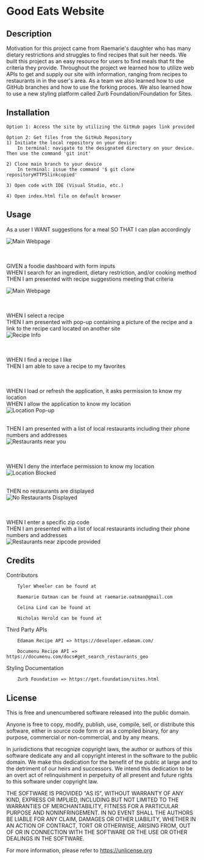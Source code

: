 # Good Eats Website

## Description

Motivation for this project came from Raemarie's daughter who has many dietary restrictions and struggles to find recipes that suit her needs. We built this project as an easy resource for users to find meals that fit the criteria they provide. Throughout the project we learned how to utilize web APIs to get and supply our site with information, ranging from recipes to restaurants in in the user's area. As a team we also learned how to use GitHub branches and how to use the forking proces.  We also learned how to use a new styling platform called Zurb Foundation/Foundation for Sites.

## Installation
   
    Option 1: Access the site by utilizing the GitHub pages link provided

    Option 2: Get files from the GitHub Repository
    1) Initiate the local repository on your device:
        In terminal: navigate to the designated directory on your device.  Then use the command 'git init'

    2) Clone main branch to your device
        In terminal: issue the command '$ git clone repositoryHTTPSlinkcopied'

    3) Open code with IDE (Visual Studio, etc.)

    4) Open index.html file on default browser

## Usage

As a user
I WANT suggestions for a meal
SO THAT I can plan accordingly

<img src="assets/images/MainWebpage.png" alt="Main Webpage"/>

<br><br>
GIVEN a foodie dashboard with form inputs<br>
WHEN I search for an ingredient, dietary restriction, and/or cooking method<br>
THEN I am presented with recipe suggestions meeting that criteria<br>

<img src="assets/images/recipeSearchItems&Criteria.png" alt="Main Webpage"/>

<br><br>
WHEN I select a recipe<br>
THEN I am presented with pop-up containing a picture of the recipe and a link to the recipe card located on another site<br>
<img src="assets/images/recipePopUp.png" alt="Recipe Info"/>

<br><br>
WHEN I find a recipe I like<br>
THEN I am able to save a recipe to my favorites<br>


<br><br>
WHEN I load or refresh the application, it asks permission to know my location<br>
WHEN I allow the application to know my location<br>
<img src="assets/images/AllowLocation.png" alt="Location Pop-up"/>

<br>
THEN I am presented with a list of local restaurants including their phone numbers and addresses<br>
<img src="assets/images/locationAllowedRest.png" alt="Restaurants near you"/>

<br><br>
WHEN I deny the interface permission to know my location<br>
<img src="assets/images/blockLocation.png" alt="Location Blocked"/><br>

<br>
THEN no restaurants are displayed<br>
<img src="assets/images/blockLocationResult.png" alt="No Restaurants Displayed"/>

<br><br>
WHEN I enter a specific zip code<br>
THEN I am presented with a list of local restaurants including their phone numbers and addresses<br>
<img src="assets/images/zipcodeRest.png" alt="Restaurants near zipcode provided"/>

## Credits
Contributors

        Tyler Wheeler can be found at

        Raemarie Oatman can be found at raemarie.oatman@gmail.com

        Celina Lind can be found at

        Nicholas Herold can be found at

Third Party APIs

        Edamam Recipe API => https://developer.edamam.com/

        Documenu Recipe API => https://documenu.com/docs#get_search_restaurants_geo

Styling Documentation

        Zurb Foundation => https://get.foundation/sites.html


## License

This is free and unencumbered software released into the public domain.

Anyone is free to copy, modify, publish, use, compile, sell, or
distribute this software, either in source code form or as a compiled
binary, for any purpose, commercial or non-commercial, and by any
means.

In jurisdictions that recognize copyright laws, the author or authors
of this software dedicate any and all copyright interest in the
software to the public domain. We make this dedication for the benefit
of the public at large and to the detriment of our heirs and
successors. We intend this dedication to be an overt act of
relinquishment in perpetuity of all present and future rights to this
software under copyright law.

THE SOFTWARE IS PROVIDED "AS IS", WITHOUT WARRANTY OF ANY KIND,
EXPRESS OR IMPLIED, INCLUDING BUT NOT LIMITED TO THE WARRANTIES OF
MERCHANTABILITY, FITNESS FOR A PARTICULAR PURPOSE AND NONINFRINGEMENT.
IN NO EVENT SHALL THE AUTHORS BE LIABLE FOR ANY CLAIM, DAMAGES OR
OTHER LIABILITY, WHETHER IN AN ACTION OF CONTRACT, TORT OR OTHERWISE,
ARISING FROM, OUT OF OR IN CONNECTION WITH THE SOFTWARE OR THE USE OR
OTHER DEALINGS IN THE SOFTWARE.

For more information, please refer to <https://unlicense.org>